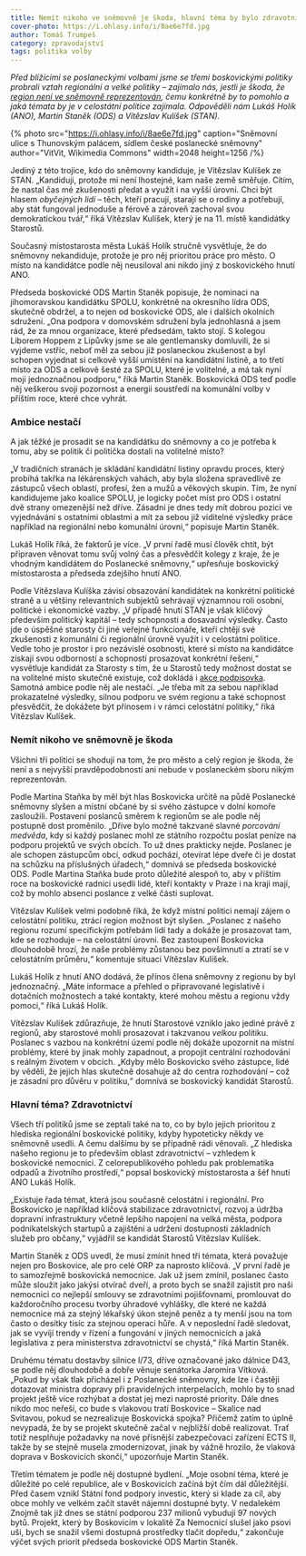 ```yaml
---
title: Nemít nikoho ve sněmovně je škoda, hlavní téma by bylo zdravotnictví, myslí si boskovičtí politici
cover-photo: https://i.ohlasy.info/i/8ae6e7fd.jpg
author: Tomáš Trumpeš
category: zpravodajství
tags: politika volby
---
```


*Před blížícími se poslaneckými volbami jsme se třemi boskovickými politiky probrali vztah regionální a velké politiky – zajímalo nás, jestli je škoda, že [region není ve sněmovně reprezentován](https://ohlasy.info/clanky/2025/08/kandidatky-do-snemovny.html), čemu konkrétně by to pomohlo a jaká témata by je v celostátní politice zajímala. Odpověděli nám Lukáš Holík (ANO), Martin Staněk (ODS) a Vítězslav Kulíšek (STAN).*

{% photo src="https://i.ohlasy.info/i/8ae6e7fd.jpg" caption="Sněmovní ulice s Thunovským palácem, sídlem české poslanecké sněmovny" author="VitVit, Wikimedia Commons" width=2048 height=1256 /%}

Jediný z této trojice, kdo do sněmovny kandiduje, je Vítězslav Kulíšek ze STAN. „Kandiduji, protože mi není lhostejné, kam naše země směřuje. Cítím, že nastal čas mé zkušenosti předat a využít i na vyšší úrovni. Chci být hlasem *obyčejných lidí* – těch, kteří pracují, starají se o rodiny a potřebují, aby stát fungoval jednoduše a férově a zároveň zachoval svou demokratickou tvář,“ říká Vítězslav Kulíšek, který je na 11\. místě kandidátky Starostů.

Současný místostarosta města Lukáš Holík stručně vysvětluje, že do sněmovny nekandiduje, protože je pro něj prioritou práce pro město. O místo na kandidátce podle něj neusiloval ani nikdo jiný z boskovického hnutí ANO. 

Předseda boskovické ODS Martin Staněk popisuje, že nominaci na jihomoravskou kandidátku SPOLU, konkrétně na okresního lídra ODS, skutečně obdržel, a to nejen od boskovické ODS, ale i dalších okolních sdružení. „Ona podpora v domovském sdružení byla jednohlasná a jsem rád, že za mnou organizace, které předsedám, takto stojí. S kolegou Liborem Hoppem z Lipůvky jsme se ale gentlemansky domluvili, že si vyjdeme vstříc, neboť měl za sebou již poslaneckou zkušenost a byl schopen vyjednat si celkově vyšší umístění na kandidátní listině, a to třetí místo za ODS a celkově šesté za SPOLU, které je volitelné, a má tak nyní moji jednoznačnou podporu,“ říká Martin Staněk. Boskovická ODS teď podle něj veškerou svoji pozornost a energii soustředí na komunální volby v příštím roce, které chce vyhrát.

### Ambice nestačí

A jak těžké je prosadit se na kandidátku do sněmovny a co je potřeba k tomu, aby se politik či politička dostali na volitelné místo?

„V tradičních stranách je skládání kandidátní listiny opravdu proces, který probíhá takřka na lékárenských vahách, aby byla složena spravedlivě ze zástupců všech oblastí, profesí, žen a mužů a věkových skupin. Tím, že nyní kandidujeme jako koalice SPOLU, je logicky počet míst pro ODS i ostatní dvě strany omezenější než dříve. Zásadní je dnes tedy mít dobrou pozici ve vyjednávání s ostatními oblastmi a mít za sebou již viditelné výsledky práce například na regionální nebo komunální úrovni,“ popisuje Martin Staněk.

Lukáš Holík říká, že faktorů je více. „V první řadě musí člověk chtít, být připraven věnovat tomu svůj volný čas a přesvědčit kolegy z kraje, že je vhodným kandidátem do Poslanecké sněmovny,“ upřesňuje boskovický místostarosta a předseda zdejšího hnutí ANO.

Podle Vítězslava Kulíška závisí obsazování kandidátek na konkrétní politické straně a u většiny relevantních subjektů sehrávají významnou roli osobní, politické i ekonomické vazby. „V případě hnutí STAN je však klíčový především politický kapitál – tedy schopnosti a dosavadní výsledky. Často jde o úspěšné starosty či jiné veřejné funkcionáře, kteří chtějí své zkušenosti z komunální či regionální úrovně využít i v celostátní politice. Vedle toho je prostor i pro nezávislé osobnosti, které si místo na kandidátce získají svou odborností a schopností prosazovat konkrétní řešení,“ vysvětluje kandidát za Starosty s tím, že u Starostů tedy možnost dostat se na volitelné místo skutečně existuje, což dokládá i [akce podpisovka](https://www.google.com/url?q=https://www.novinky.cz/clanek/volby-do-poslanecke-snemovny-kdo-chce-na-kandidatku-stan-musi-na-ulici-sbirat-podpisy-a-nechat-si-vynadat-40504355&sa=D&source=docs&ust=1756829740183888&usg=AOvVaw3pps6pfj8_xKAr1IZsX_-Y). Samotná ambice podle něj ale nestačí. „Je třeba mít za sebou například prokazatelné výsledky, silnou podporu ve svém regionu a také schopnost přesvědčit, že dokážete být přínosem i v rámci celostátní politiky,“ říká Vítězslav Kulíšek.

### Nemít nikoho ve sněmovně je škoda

Všichni tři politici se shodují na tom, že pro město a celý region je škoda, že není a s nejvyšší pravděpodobností ani nebude v poslaneckém sboru nikým reprezentován.

Podle Martina Staňka by měl být hlas Boskovicka určitě na půdě Poslanecké sněmovny slyšen a místní občané by si svého zástupce v dolní komoře zasloužili. Postavení poslanců směrem k regionům se ale podle něj postupně dost proměnilo. „Dříve bylo možné takzvané slavné *porcování medvěda*, kdy si každý poslanec mohl ze státního rozpočtu poslat peníze na podporu projektů ve svých obcích. To už dnes prakticky nejde. Poslanec je ale schopen zástupcům obcí, odkud pochází, otevírat lépe dveře či je dostat na schůzku na příslušných úřadech,“ domnívá se předseda boskovické ODS. Podle Martina Staňka bude proto důležité alespoň to, aby v příštím roce na boskovické radnici usedli lidé, kteří kontakty v Praze i na kraji mají, což by mohlo absenci poslance z velké části suplovat.

Vítězslav Kulíšek velmi podobně říká, že když místní politici nemají zájem o celostátní politiku, ztrácí region možnost být slyšen. „Poslanec z našeho regionu rozumí specifickým potřebám lidí tady a dokáže je prosazovat tam, kde se rozhoduje – na celostátní úrovni. Bez zastoupení Boskovicka dlouhodobě hrozí, že naše problémy zůstanou bez povšimnutí a ztratí se v celostátním průměru,“ komentuje situaci Vítězslav Kulíšek.

Lukáš Holík z hnutí ANO dodává, že přínos člena sněmovny z regionu by byl jednoznačný. „Máte informace a přehled o připravované legislativě i dotačních možnostech a také kontakty, které mohou městu a regionu vždy pomoci,“ říká Lukáš Holík.

Vítězslav Kulíšek zdůrazňuje, že hnutí Starostové vzniklo jako jediné právě z regionů, aby starostové mohli prosazovat i takzvanou *velkou* politiku. Poslanec s vazbou na konkrétní území podle něj dokáže upozornit na místní problémy, které by jinak mohly zapadnout, a propojit centrální rozhodování s reálným životem v obcích. „Kdyby mělo Boskovicko svého zástupce, lidé by věděli, že jejich hlas skutečně dosahuje až do centra rozhodování – což je zásadní pro důvěru v politiku,“ domnívá se boskovický kandidát Starostů.

### Hlavní téma? Zdravotnictví

Všech tří politiků jsme se zeptali také na to, co by bylo jejich prioritou z hlediska regionální boskovické politiky, kdyby hypoteticky někdy ve sněmovně usedli. A čemu dalšímu by se případně rádi věnovali. „Z hlediska našeho regionu je to především oblast zdravotnictví – vzhledem k boskovické nemocnici. Z celorepublikového pohledu pak problematika odpadů a životního prostředí,“ popsal boskovický místostarosta a šéf hnutí ANO Lukáš Holík.

„Existuje řada témat, která jsou současně celostátní i regionální. Pro Boskovicko je například klíčová stabilizace zdravotnictví, rozvoj a údržba dopravní infrastruktury včetně lepšího napojení na velká města, podpora podnikatelských startupů a zajištění a udržení dostupnosti základních služeb pro občany,“ vyjádřil se kandidát Starostů Vítězslav Kulíšek.

Martin Staněk z ODS uvedl, že musí zmínit hned tři témata, která považuje nejen pro Boskovice, ale pro celé ORP za naprosto klíčová. „V první řadě je to samozřejmě boskovická nemocnice. Jak už jsem zmínil, poslanec často může sloužit jako jakýsi otvírač dveří, a proto bych se snažil zajistit pro naši nemocnici co nejlepší smlouvy se zdravotními pojišťovnami, promlouvat do každoročního procesu tvorby úhradové vyhlášky, dle které ne každá nemocnice má za stejný lékařský úkon stejně peněz a ty menší jsou na tom často o desítky tisíc za stejnou operaci hůře. A v neposlední řadě sledovat, jak se vyvíjí trendy v řízení a fungování v jiných nemocnicích a jaká legislativa z pera ministerstva zdravotnictví se chystá,“ říká Martin Staněk.

Druhému tématu dostavby silnice I/73, dříve označované jako dálnice D43, se podle něj dlouhodobě a dobře věnuje senátorka Jaromíra Vítková. „Pokud by však tlak přicházel i z Poslanecké sněmovny, kde lze i častěji dotazovat ministra dopravy při pravidelných interpelacích, mohlo by to snad projekt ještě více rozhýbat a dostat jej mezi naprosté priority. Dále dnes nikdo moc neřeší, co bude s vlakovou tratí Boskovice – Skalice nad Svitavou, pokud se nezrealizuje Boskovická spojka? Přičemž zatím to úplně nevypadá, že by se projekt skutečně začal v nejbližší době realizovat. Trať totiž nesplňuje požadavky na nové přísnější zabezpečovací zařízení ECTS II, takže by se stejně musela zmodernizovat, jinak by vážně hrozilo, že vlaková doprava v Boskovicích skončí,“ upozorňuje Martin Staněk.

Třetím tématem je podle něj dostupné bydlení. „Moje osobní téma, které je důležité po celé republice, ale v Boskovicích začíná být čím dál důležitější. Před časem vznikl Státní fond podpory investic, který si klade za cíl, aby obce mohly ve velkém začít stavět nájemní dostupné byty. V nedalekém Znojmě tak již dnes se státní podporou 237 milionů vybudují 97 nových bytů. Projekt, který by Boskovicím v lokalitě Za Nemocnicí slušel jako psovi uši, bych se snažil všemi dostupná prostředky tlačit dopředu,“ zakončuje výčet svých priorit předseda boskovické ODS Martin Staněk.